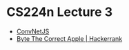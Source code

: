 # CS224n Lecture 3

- [ConvNetJS](https://cs.stanford.edu/people/karpathy/convnetjs/)
- [Byte The Correct Apple | Hackerrank](https://www.hackerrank.com/challenges/byte-the-correct-apple/problem)
